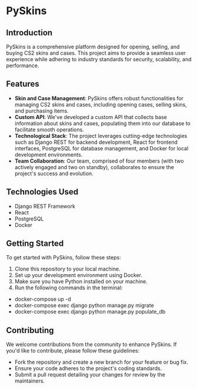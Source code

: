 # PySkins

## Introduction

PySkins is a comprehensive platform designed for opening, selling, and buying CS2 skins and cases. This project aims to provide a seamless user experience while adhering to industry standards for security, scalability, and performance.

## Features

- **Skin and Case Management**: PySkins offers robust functionalities for managing CS2 skins and cases, including opening cases, selling skins, and purchasing items.
- **Custom API**: We've developed a custom API that collects base information about skins and cases, populating them into our database to facilitate smooth operations.
- **Technological Stack**: The project leverages cutting-edge technologies such as Django REST for backend development, React for frontend interfaces, PostgreSQL for database management, and Docker for local development environments.
- **Team Collaboration**: Our team, comprised of four members (with two actively engaged and two on standby), collaborates to ensure the project's success and evolution.

## Technologies Used

- Django REST Framework
- React
- PostgreSQL
- Docker

## Getting Started

To get started with PySkins, follow these steps:

1. Clone this repository to your local machine.
2. Set up your development environment using Docker.
3. Make sure you have Python installed on your machine.
4. Run the following commands in the terminal:
- docker-compose up -d
- docker-compose exec django python manage.py migrate
- docker-compose exec django python manage.py populate_db

## Contributing

We welcome contributions from the community to enhance PySkins. If you'd like to contribute, please follow these guidelines:

- Fork the repository and create a new branch for your feature or bug fix.
- Ensure your code adheres to the project's coding standards.
- Submit a pull request detailing your changes for review by the maintainers.
